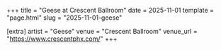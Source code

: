+++
title = "Geese at Crescent Ballroom"
date = 2025-11-01
template = "page.html"
slug = "2025-11-01-geese"

[extra]
artist = "Geese"
venue = "Crescent Ballroom"
venue_url = "https://www.crescentphx.com/"
+++
